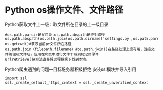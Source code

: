 # Python os操作文件、文件路径
Python获取文件上一级：取文件所在目录的上一级目录
```
#os.path.pardir是父目录,os.path.abspath是绝对路径
os.path.abspath(os.path.join(os.path.dirname('settings.py',os.path.pardir)) 
os.getcwd()#获取当前py文件所在路径
os.path.join（filepath,filename）#os.path.join()在路径处理上很有用，连接文件路径及文件名。应用在爬虫中进行文件下载到制定目录中
urlretrieve()#方法直接将远程数据下载到本地。
```
Python爬虫遇到的问题—目标服务器积极拒绝
安装ssl模块并导入引用
```
import ssl
ssl._create_default_https_context = ssl._create_unverified_context
```

